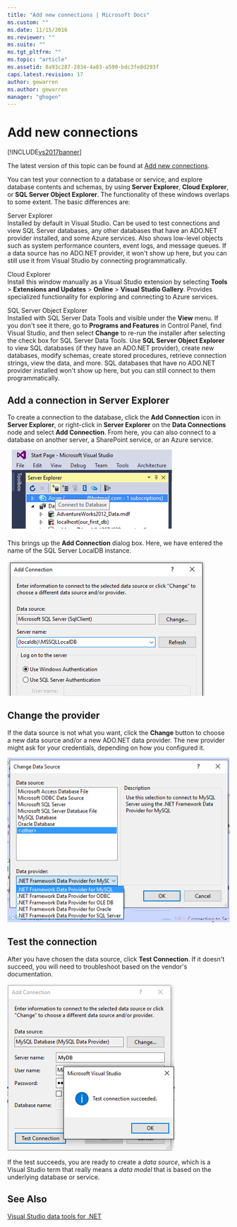 ```yaml
---
title: "Add new connections | Microsoft Docs"
ms.custom: ""
ms.date: 11/15/2016
ms.reviewer: ""
ms.suite: ""
ms.tgt_pltfrm: ""
ms.topic: "article"
ms.assetid: 8a93c287-2834-4a83-a590-bdc3fe8d293f
caps.latest.revision: 17
author: gewarren
ms.author: gewarren
manager: "ghogen"
---
```

# Add new connections
[!INCLUDE[vs2017banner](../includes/vs2017banner.md)]

The latest version of this topic can be found at [Add new connections](https://docs.microsoft.com/visualstudio/data-tools/add-new-connections).  
  
  
You can test your connection to a database or service, and explore database contents and schemas, by using **Server Explorer**, **Cloud Explorer**, or **SQL Server Object Explorer**. The functionality of these windows overlaps to some extent. The basic differences are:  
  
 Server Explorer  
 Installed by default in Visual Studio. Can be used to test connections and view SQL Server databases, any other databases that have an ADO.NET provider installed, and some Azure services. Also shows low-level objects such as system performance counters, event logs, and message queues. If a data source has no ADO.NET provider, it won't show up here, but you can still use it from Visual Studio by connecting programmatically.  
  
 Cloud Explorer  
 Install this window manually as a Visual Studio extension by selecting **Tools** > **Extensions and Updates** > **Online** > **Visual Studio Gallery**. Provides specialized functionality for exploring and connecting to Azure services.  
  
 SQL Server Object Explorer  
 Installed with SQL Server Data Tools and visible under the **View** menu. If you don't see it there, go to **Programs and Features** in Control Panel, find Visual Studio,  and then select **Change** to re-run the installer after selecting  the check box for SQL Server Data Tools. Use **SQL Server Object Explorer** to view SQL databases (if they have an ADO.NET provider), create new databases, modify schemas, create stored procedures, retrieve connection strings, view the data, and more. SQL databases that have no ADO.NET provider installed won't show up here, but you can still connect to them programmatically.  
  
## Add a connection in Server Explorer  
 To create a connection to the database, click the **Add Connection** icon in **Server Explorer**, or right-click in **Server Explorer** on the **Data Connections** node and select **Add Connection**. From here, you can also connect to a database on another server, a SharePoint service, or an Azure service.  
  
 ![Server Explorer New Connection icon](../data-tools/media/raddata-server-explorer-new-connection-icon.png "raddata Server Explorer New Connection icon")  
  
 This brings up the **Add Connection** dialog box. Here, we have entered the name of the SQL Server LocalDB instance.  
  
 ![Add New Connection](../data-tools/media/raddata-add-new-connection-dialog.png "raddata Add New Connection Dialog")  
  
## Change the provider  
 If the data source is not what you want, click the **Change** button to choose a new data source and/or a new ADO.NET data provider. The new provider might ask for your credentials, depending on how you configured it.  
  
 ![Change AD0.NET Data Provider](../data-tools/media/raddata-change-ad0-net-data-provider.png "raddata Change AD0.NET Data Provider")  
  
## Test the connection  
 After you have chosen the data source, click **Test Connection**. If it doesn't succeed, you will need to troubleshoot based on the vendor's documentation.  
  
 ![Test Connection](../data-tools/media/raddata-test-connection.png "raddata Test Connection")  
  
 If the test succeeds, you are ready to create a *data source*, which is a Visual Studio term that really means a *data model* that is based on the underlying database or service.  
  
## See Also  
 [Visual Studio data tools for .NET](../data-tools/visual-studio-data-tools-for-dotnet.md)

